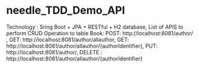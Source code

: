 # needle_TDD_Demo_API
Technology : Sring Boot + JPA + RESTful + H2 database,
List of APIS to perform CRUD Operation to table Book: 
POST: http://localhost:8081/author/  , 
GET:   http://localhost:8081/author/allauthor,
GET:   http://localhost:8081/author/allauthor/{authorIdentifier}, 
PUT:    http://localhost:8081/author/,
DELETE : http://localhost:8081/author/allauthor/{authorIdentifier}



